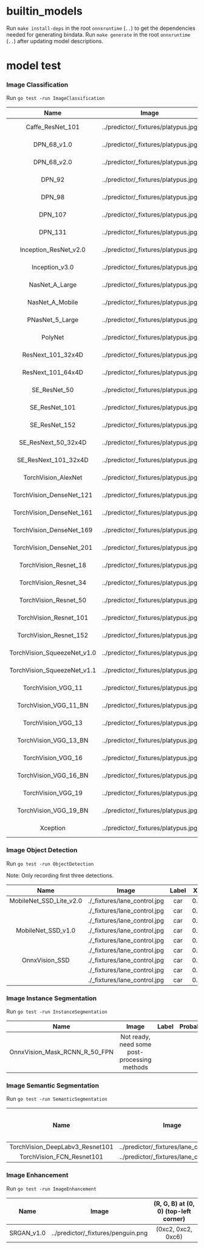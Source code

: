 # builtin_models

Run `make install-deps` in the root `onnxruntime` (`..`) to get the dependencies needed for generating bindata.
Run `make generate` in the root `onnxruntime` (`..`) after updating model descriptions.

# model test
### Image Classification
Run `go test -run ImageClassification`

| Name                        | Image                               | Label                  | Score       |
|:---------------------------:|:-----------------------------------:|:----------------------:|:-----------:|
| Caffe_ResNet_101            | ../predictor/_fixtures/platypus.jpg | n01873310 platypus ... | 0.913375    |
| DPN_68_v1.0                 | ../predictor/_fixtures/platypus.jpg | n01873310 platypus ... | 0.999947    |
| DPN_68_v2.0                 | ../predictor/_fixtures/platypus.jpg | n01873310 platypus ... | 0.999899    |
| DPN_92                      | ../predictor/_fixtures/platypus.jpg | n01873310 platypus ... | 0.999939    |
| DPN_98                      | ../predictor/_fixtures/platypus.jpg | n01873310 platypus ... | 0.999991    |
| DPN_107                     | ../predictor/_fixtures/platypus.jpg | n01873310 platypus ... | 0.999961    |
| DPN_131                     | ../predictor/_fixtures/platypus.jpg | n01873310 platypus ... | 0.999997    |
| Inception_ResNet_v2.0       | ../predictor/_fixtures/platypus.jpg | n01873310 platypus ... | 0.918950    |
| Inception_v3.0              | ../predictor/_fixtures/platypus.jpg | n01873310 platypus ... | 0.998987    |
| NasNet_A_Large              | ../predictor/_fixtures/platypus.jpg | n01873310 platypus ... | 0.909541    |
| NasNet_A_Mobile             | ../predictor/_fixtures/platypus.jpg | n01873310 platypus ... | 0.917232    |
| PNasNet_5_Large             | ../predictor/_fixtures/platypus.jpg | n01873310 platypus ... | 0.863879    |
| PolyNet                     | ../predictor/_fixtures/platypus.jpg | n01873310 platypus ... | 0.999995    |
| ResNext_101_32x4D           | ../predictor/_fixtures/platypus.jpg | n01873310 platypus ... | 0.999645    |
| ResNext_101_64x4D           | ../predictor/_fixtures/platypus.jpg | n01873310 platypus ... | 0.999981    |
| SE_ResNet_50                | ../predictor/_fixtures/platypus.jpg | n01873310 platypus ... | 0.572342    |
| SE_ResNet_101               | ../predictor/_fixtures/platypus.jpg | n01873310 platypus ... | 0.713484    |
| SE_ResNet_152               | ../predictor/_fixtures/platypus.jpg | n01873310 platypus ... | 0.793790    |
| SE_ResNext_50_32x4D         | ../predictor/_fixtures/platypus.jpg | n01873310 platypus ... | 0.998532    |
| SE_ResNext_101_32x4D        | ../predictor/_fixtures/platypus.jpg | n01873310 platypus ... | 0.889444    |
| TorchVision_AlexNet         | ../predictor/_fixtures/platypus.jpg | n01873310 platypus ... | 0.702554    |
| TorchVision_DenseNet_121    | ../predictor/_fixtures/platypus.jpg | n01873310 platypus ... | 0.999918    |
| TorchVision_DenseNet_161    | ../predictor/_fixtures/platypus.jpg | n01873310 platypus ... | 1.000000    |
| TorchVision_DenseNet_169    | ../predictor/_fixtures/platypus.jpg | n01873310 platypus ... | 0.996164    |
| TorchVision_DenseNet_201    | ../predictor/_fixtures/platypus.jpg | n01873310 platypus ... | 0.999987    |
| TorchVision_Resnet_18       | ../predictor/_fixtures/platypus.jpg | n01873310 platypus ... | 0.999424    |
| TorchVision_Resnet_34       | ../predictor/_fixtures/platypus.jpg | n01873310 platypus ... | 0.998857    |
| TorchVision_Resnet_50       | ../predictor/_fixtures/platypus.jpg | n01873310 platypus ... | 0.999784    |
| TorchVision_Resnet_101      | ../predictor/_fixtures/platypus.jpg | n01873310 platypus ... | 0.999767    |
| TorchVision_Resnet_152      | ../predictor/_fixtures/platypus.jpg | n01873310 platypus ... | 0.999978    |
| TorchVision_SqueezeNet_v1.0 | ../predictor/_fixtures/platypus.jpg | n01873310 platypus ... | 0.967674    |
| TorchVision_SqueezeNet_v1.1 | ../predictor/_fixtures/platypus.jpg | n01873310 platypus ... | 0.743228    |
| TorchVision_VGG_11          | ../predictor/_fixtures/platypus.jpg | n01873310 platypus ... | 0.999609    |
| TorchVision_VGG_11_BN       | ../predictor/_fixtures/platypus.jpg | n01873310 platypus ... | 0.982912    |
| TorchVision_VGG_13          | ../predictor/_fixtures/platypus.jpg | n01873310 platypus ... | 0.938878    |
| TorchVision_VGG_13_BN       | ../predictor/_fixtures/platypus.jpg | n01873310 platypus ... | 0.997749    |
| TorchVision_VGG_16          | ../predictor/_fixtures/platypus.jpg | n01873310 platypus ... | 0.994223    |
| TorchVision_VGG_16_BN       | ../predictor/_fixtures/platypus.jpg | n01873310 platypus ... | 0.999577    |
| TorchVision_VGG_19          | ../predictor/_fixtures/platypus.jpg | n01873310 platypus ... | 0.991907    |
| TorchVision_VGG_19_BN       | ../predictor/_fixtures/platypus.jpg | n01873310 platypus ... | 0.998358    |
| Xception                    | ../predictor/_fixtures/platypus.jpg | n01873310 platypus ... | 0.930981    |

### Image Object Detection
Run `go test -run ObjectDetection`

Note: Only recording first three detections.

| Name                        | Image                                  | Label | Xmin  | Xmax  | Ymin  | Ymax  | Probability |
|:---------------------------:|:--------------------------------------:|:-----:|:-----:|:-----:|:-----:|:-----:|:-----------:|
| MobileNet_SSD_Lite_v2.0     | ./_fixtures/lane_control.jpg           | car   | 0.612 | 0.992 | 0.581 | 0.992 | 0.999       |
|                             | ./_fixtures/lane_control.jpg           | car   | 0.020 | 0.331 | 0.585 | 0.800 | 0.999       |
|                             | ./_fixtures/lane_control.jpg           | car   | 0.011 | 0.337 | 0.584 | 0.806 | 0.998       |
| MobileNet_SSD_v1.0          | ./_fixtures/lane_control.jpg           | car   | 0.634 | 1.005 | 0.574 | 0.990 | 0.999       |
|                             | ./_fixtures/lane_control.jpg           | car   | 0.001 | 0.344 | 0.567 | 0.801 | 0.998       |
|                             | ./_fixtures/lane_control.jpg           | car   | 0.629 | 0.998 | 0.575 | 0.990 | 0.997       |
| OnnxVision_SSD              | ./_fixtures/lane_control.jpg           | car   | 0.289 | 0.432 | 0.502 | 0.603 | 0.972       |
|                             | ./_fixtures/lane_control.jpg           | car   | 0.111 | 0.293 | 0.500 | 0.595 | 0.963       |
|                             | ./_fixtures/lane_control.jpg           | car   | 0.017 | 0.300 | 0.571 | 0.810 | 0.955       |


### Image Instance Segmentation
Run `go test -run InstanceSegmentation`

| Name                          | Image                                        | Label | Probability |
|:-----------------------------:|:--------------------------------------------:|:-----:|:-----------:|
| OnnxVision_Mask_RCNN_R_50_FPN | Not ready, need some post-processing methods |       |             |

### Image Semantic Segmentation
Run `go test -run SemanticSegmentation`

| Name                            | Image                                   | label at bottom-right corner |
|:-------------------------------:|:---------------------------------------:|:----------------------------:|
| TorchVision_DeepLabv3_Resnet101 | ../predictor/_fixtures/lane_control.jpg | 7 (car)                      |
| TorchVision_FCN_Resnet101       | ../predictor/_fixtures/lane_control.jpg | 7 (car)                      |

### Image Enhancement
Run `go test -run ImageEnhancement`

| Name                        | Image                               | (R, G, B) at (0, 0) (top-left corner) |
|:---------------------------:|:-----------------------------------:|:-------------------------------------:|
| SRGAN_v1.0                  | ../predictor/_fixtures/penguin.png  | (0xc2, 0xc2, 0xc6)                    |
